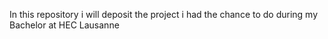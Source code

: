In this repository i will deposit the project i had the chance to do during my Bachelor at HEC Lausanne
